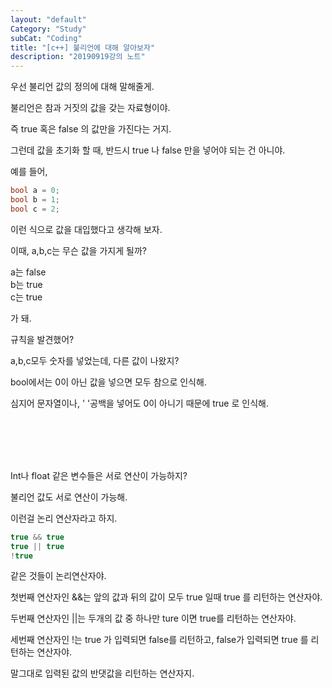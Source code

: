 ```yaml
---
layout: "default"
Category: "Study"
subCat: "Coding"
title: "[c++] 불리언에 대해 알아보자"
description: "20190919강의 노트"
---
```


우선 불리언 값의 정의에 대해 말해줄게.

불리언은 참과 거짓의 값을 갖는 자료형이야.

즉 true 혹은 false 의 값만을 가진다는 거지.

그런데 값을 초기화 할 때, 반드시 true 나 false 만을 넣어야 되는 건 아니야.

예를 들어,

~~~c++
bool a = 0;
bool b = 1;
bool c = 2;
~~~

이런 식으로 값을 대입했다고 생각해 보자.

이때, a,b,c는 무슨 값을 가지게 될까?

a는 false <br>
b는 true <br>
c는 true <br>

가 돼.

규칙을 발견했어?

a,b,c모두 숫자를 넣었는데, 다른 값이 나왔지?

bool에서는 0이 아닌 값을 넣으면 모두 참으로 인식해.

심지어 문자열이나, ' '공백을 넣어도 0이 아니기 때문에 true 로 인식해.



<br><br><br><br>

Int나 float 같은 변수들은 서로 연산이 가능하지?

불리언 값도 서로 연산이 가능해.

이런걸 논리 연산자라고 하지.

~~~c++
true && true
true || true
!true
~~~

같은 것들이 논리연산자야.


첫번째 연산자인 &&는 앞의 값과 뒤의 값이 모두 true 일때 true 를 리턴하는 연산자야.

두번째 연산자인 \|\|는 두개의 값 중 하나만 ture 이면 true를 리턴하는 연산자야.

세번째 연산자인 !는 true 가 입력되면 false를 리턴하고, false가 입력되면 true 를 리턴하는 연산자야.

말그대로 입력된 값의 반댓값을 리턴하는 연산자지.
<br><br><br><br>
